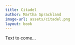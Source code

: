 ```yaml
---
title: Citadel
author: Martha Sprackland
image-url: assets/citadel.png
layout: book
---
```



Text to come...